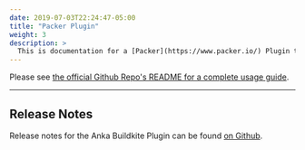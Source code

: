```yaml
---
date: 2019-07-03T22:24:47-05:00
title: "Packer Plugin"
weight: 3
description: >
  This is documentation for a [Packer](https://www.packer.io/) Plugin that allows you to build images that work with [Veertu's Anka macOS Virtualization tool](https://veertu.com/).
---
```


Please see [the official Github Repo's README for a complete usage guide](https://github.com/veertuinc/packer-plugin-veertu-anka).

---

## Release Notes

Release notes for the Anka Buildkite Plugin can be found [on Github](https://github.com/veertuinc/packer-plugin-veertu-anka/releases).
